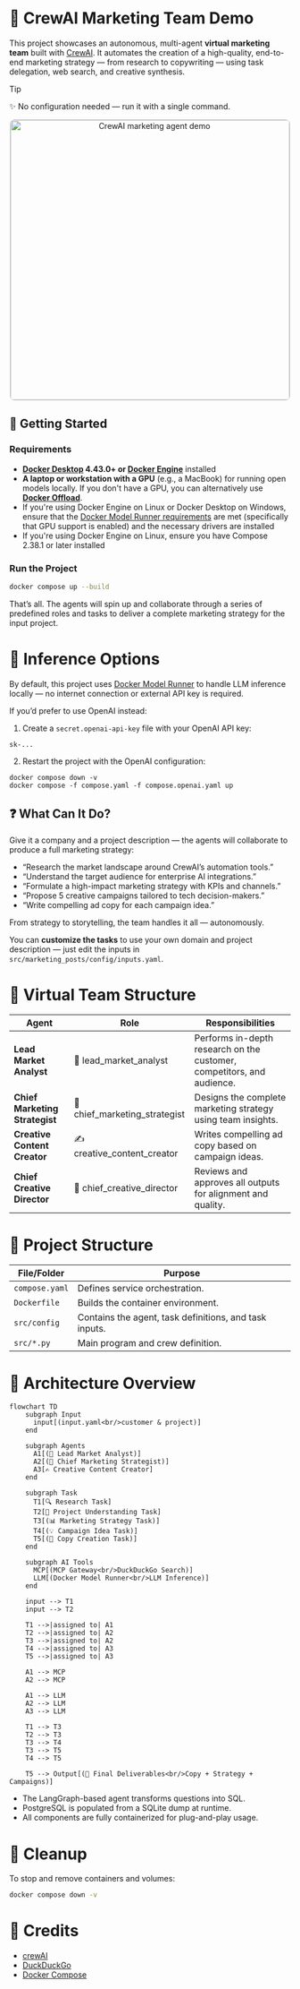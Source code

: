 # 🧠 CrewAI Marketing Team Demo

This project showcases an autonomous, multi-agent **virtual marketing team** built with
[CrewAI](https://github.com/joaomdmoura/crewAI). It automates the creation of a high-quality, end-to-end marketing strategy — from research to copywriting — using task delegation, web search, and creative synthesis.

> [!Tip]
> ✨ No configuration needed — run it with a single command.


<p align="center">
  <img src="demo.gif"
       alt="CrewAI marketing agent demo"
       width="500"
       style="border: 1px solid #ccc; border-radius: 8px;" />
</p>

## 🚀 Getting Started

### Requirements

+ **[Docker Desktop](https://www.docker.com/products/docker-desktop/) 4.43.0+ or [Docker Engine](https://docs.docker.com/engine/)** installed
+ **A laptop or workstation with a GPU** (e.g., a MacBook) for running open models locally. If you don't have a GPU, you can alternatively use [**Docker Offload**](https://www.docker.com/products/docker-offload).
+ If you're using Docker Engine on Linux or Docker Desktop on Windows, ensure that the [Docker Model Runner requirements](https://docs.docker.com/ai/model-runner/) are met (specifically that GPU support is enabled) and the necessary drivers are installed
+ If you're using Docker Engine on Linux, ensure you have Compose 2.38.1 or later installed


### Run the Project

```sh
docker compose up --build
```

That’s all. The agents will spin up and collaborate through a series of predefined roles and tasks to
deliver a complete marketing strategy for the input project.

# 🧠 Inference Options

By default, this project uses [Docker Model Runner] to handle LLM inference locally — no internet connection or external API key is required.

If you’d prefer to use OpenAI instead:

1. Create a `secret.openai-api-key` file with your OpenAI API key:

```
sk-...
```

2. Restart the project with the OpenAI configuration:

```
docker compose down -v
docker compose -f compose.yaml -f compose.openai.yaml up
```

## ❓ What Can It Do?

Give it a company and a project description — the agents will collaborate to produce a full marketing strategy:

- “Research the market landscape around CrewAI’s automation tools.”
- “Understand the target audience for enterprise AI integrations.”
- “Formulate a high-impact marketing strategy with KPIs and channels.”
- “Propose 5 creative campaigns tailored to tech decision-makers.”
- “Write compelling ad copy for each campaign idea.”

From strategy to storytelling, the team handles it all — autonomously.

You can **customize the tasks** to use your own domain and project description — just edit the inputs in `src/marketing_posts/config/inputs.yaml`.


# 👥 Virtual Team Structure

| **Agent**                      | **Role**                       | **Responsibilities**                                                   |
| ------------------------------ | ------------------------------ | ---------------------------------------------------------------------- |
| **Lead Market Analyst**        | 🧠 lead_market_analyst        | Performs in-depth research on the customer, competitors, and audience. |
| **Chief Marketing Strategist** | 🎯 chief_marketing_strategist | Designs the complete marketing strategy using team insights.           |
| **Creative Content Creator**   | ✍️ creative_content_creator  | Writes compelling ad copy based on campaign ideas.                     |
| **Chief Creative Director**    | 👑 chief_creative_director    | Reviews and approves all outputs for alignment and quality.            |


# 🧱 Project Structure

| File/Folder    | Purpose                                                |
| -------------- | ------------------------------------------------------ |
| `compose.yaml` | Defines service orchestration.                         |
| `Dockerfile`   | Builds the container environment.                      |
| `src/config`   | Contains the agent, task definitions, and task inputs. |
| `src/*.py`     | Main program and crew definition.                      |



# 🔧 Architecture Overview

```mermaid
flowchart TD
    subgraph Input
      input[(input.yaml<br/>customer & project)]
    end

    subgraph Agents
      A1[(🧠 Lead Market Analyst)]
      A2[(🎯 Chief Marketing Strategist)]
      A3[✍️ Creative Content Creator]
    end

    subgraph Task
      T1[🔍 Research Task]
      T2[📘 Project Understanding Task]
      T3[(📊 Marketing Strategy Task)]
      T4[(💡 Campaign Idea Task)]
      T5[(📝 Copy Creation Task)]
    end

    subgraph AI Tools
      MCP[(MCP Gateway<br/>DuckDuckGo Search)]
      LLM[(Docker Model Runner<br/>LLM Inference)]
    end

    input --> T1
    input --> T2

    T1 -->|assigned to| A1
    T2 -->|assigned to| A2
    T3 -->|assigned to| A2
    T4 -->|assigned to| A3
    T5 -->|assigned to| A3

    A1 --> MCP
    A2 --> MCP

    A1 --> LLM
    A2 --> LLM
    A3 --> LLM

    T1 --> T3
    T2 --> T3
    T3 --> T4
    T3 --> T5
    T4 --> T5

    T5 --> Output[(📄 Final Deliverables<br/>Copy + Strategy + Campaigns)]
```

- The LangGraph-based agent transforms questions into SQL.
- PostgreSQL is populated from a SQLite dump at runtime.
- All components are fully containerized for plug-and-play usage.


# 🧹 Cleanup

To stop and remove containers and volumes:

```sh
docker compose down -v
```


# 📎 Credits
- [crewAI]
- [DuckDuckGo]
- [Docker Compose]


[crewAI]: https://github.com/crewAIInc/crewAI
[DuckDuckGo]: https://duckduckgo.com
[Docker Compose]: https://github.com/docker/compose
[Docker Desktop]: https://www.docker.com/products/docker-desktop/
[Docker Model Runner]: https://docs.docker.com/ai/model-runner/
